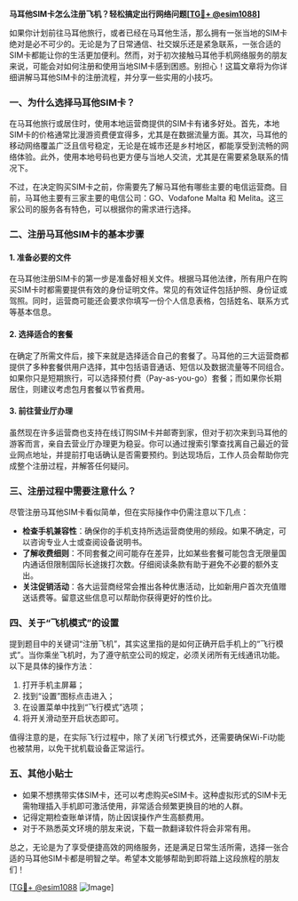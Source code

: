 **马耳他SIM卡怎么注册飞机？轻松搞定出行网络问题[[TG💪+ @esim1088](https://t.me/s/esim1088)]**

如果你计划前往马耳他旅行，或者已经在马耳他生活，那么拥有一张当地的SIM卡绝对是必不可少的。无论是为了日常通信、社交娱乐还是紧急联系，一张合适的SIM卡都能让你的生活更加便利。然而，对于初次接触马耳他手机网络服务的朋友来说，可能会对如何注册和使用当地SIM卡感到困惑。别担心！这篇文章将为你详细讲解马耳他SIM卡的注册流程，并分享一些实用的小技巧。

### 一、为什么选择马耳他SIM卡？

在马耳他旅行或居住时，使用本地运营商提供的SIM卡有诸多好处。首先，本地SIM卡的价格通常比漫游资费便宜得多，尤其是在数据流量方面。其次，马耳他的移动网络覆盖广泛且信号稳定，无论是在城市还是乡村地区，都能享受到流畅的网络体验。此外，使用本地号码也更方便与当地人交流，尤其是在需要紧急联系的情况下。

不过，在决定购买SIM卡之前，你需要先了解马耳他有哪些主要的电信运营商。目前，马耳他主要有三家主要的电信公司：GO、Vodafone Malta 和 Melita。这三家公司的服务各有特色，可以根据你的需求进行选择。

### 二、注册马耳他SIM卡的基本步骤

#### 1. **准备必要的文件**
在马耳他注册SIM卡的第一步是准备好相关文件。根据马耳他法律，所有用户在购买SIM卡时都需要提供有效的身份证明文件。常见的有效证件包括护照、身份证或驾照。同时，运营商可能还会要求你填写一份个人信息表格，包括姓名、联系方式等基本信息。

#### 2. **选择适合的套餐**
在确定了所需文件后，接下来就是选择适合自己的套餐了。马耳他的三大运营商都提供了多种套餐供用户选择，其中包括语音通话、短信以及数据流量等不同组合。如果你只是短期旅行，可以选择预付费（Pay-as-you-go）套餐；而如果你长期居住，则建议考虑包月套餐以节省费用。

#### 3. **前往营业厅办理**
虽然现在许多运营商也支持在线订购SIM卡并邮寄到家，但对于初次来到马耳他的游客而言，亲自去营业厅办理更为稳妥。你可以通过搜索引擎查找离自己最近的营业网点地址，并提前打电话确认是否需要预约。到达现场后，工作人员会帮助你完成整个注册过程，并解答任何疑问。

### 三、注册过程中需要注意什么？

尽管注册马耳他SIM卡看似简单，但在实际操作中仍需注意以下几点：

- **检查手机兼容性**：确保你的手机支持所选运营商使用的频段。如果不确定，可以咨询专业人士或查阅设备说明书。
- **了解收费细则**：不同套餐之间可能存在差异，比如某些套餐可能包含无限量国内通话但限制国际长途拨打次数。仔细阅读条款有助于避免不必要的额外支出。
- **关注促销活动**：各大运营商经常会推出各种优惠活动，比如新用户首次充值赠送话费等。留意这些信息可以帮助你获得更好的性价比。

### 四、关于“飞机模式”的设置

提到题目中的关键词“注册飞机”，其实这里指的是如何正确开启手机上的“飞行模式”。当你乘坐飞机时，为了遵守航空公司的规定，必须关闭所有无线通讯功能。以下是具体的操作方法：

1. 打开手机主屏幕；
2. 找到“设置”图标点击进入；
3. 在设置菜单中找到“飞行模式”选项；
4. 将开关滑动至开启状态即可。

值得注意的是，在实际飞行过程中，除了关闭飞行模式外，还需要确保Wi-Fi功能也被禁用，以免干扰机载设备正常运行。

### 五、其他小贴士

- 如果不想携带实体SIM卡，还可以考虑购买eSIM卡。这种虚拟形式的SIM卡无需物理插入手机即可激活使用，非常适合频繁更换目的地的人群。
- 记得定期检查账单详情，防止因误操作产生高额费用。
- 对于不熟悉英文环境的朋友来说，下载一款翻译软件将会非常有用。

总之，无论是为了享受便捷高效的网络服务，还是满足日常生活所需，选择一张合适的马耳他SIM卡都是明智之举。希望本文能够帮助到即将踏上这段旅程的朋友们！

[[TG💪+ @esim1088](https://t.me/s/esim1088) ![Image](https://i.postimg.cc/4NQfJmqS/Snipaste-2025-05-13-00-14-12.png)]